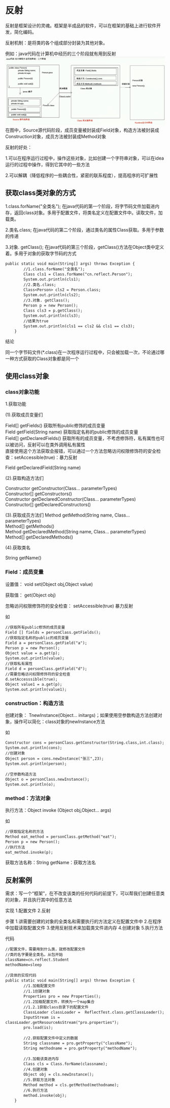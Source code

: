 # 反射
反射是框架设计的灵魂。框架是半成品的软件，可以在框架的基础上进行软件开发，简化编码。

反射机制：是将类的各个组成部分封装为其他对象。

例如：java代码在计算机中经历的三个阶段就有用到反射
![](../Reflection/图片1.png)
在图中，Source源代码阶段，成员变量被封装成Field对象，构造方法被封装成Construction对象，成员方法被封装成Method对象

反射的好处：

1.可以在程序运行过程中，操作这些对象，比如创建一个字符串对象，可以在idea运行的过程中操作，得到它其中的一些方法

2.可以解耦（降低程序的一些耦合性，紧密的联系程度），提高程序的可扩展性

## 获取class类对象的方式

1.class.forName("全类名"); 在java代码的第一个阶段，将字节码文件加载进内存，返回class对象。多用于配置文件，将类名定义在配置文件中。读取文件，加载类。
  
2.类名.class; 在java代码的第二个阶段，通过类名的属性Class获取。多用于参数的传递
  
3.对象. getClass(); 在java代码的第三个阶段，getClass()方法在Object类中定义着。多用于对象的获取字节码的方式
  
```
public static void main(String[] args) throws Exception {
        //1.class.forName("全类名");
        Class cls1 = Class.forName("cn.reflect.Person");
        System.out.println(cls1);
        //2.类名.class;
        Class<Person> cls2 = Person.class;
        System.out.println(cls2);
        //3.对象. getClass();
        Person p = new Person();
        Class cls3 = p.getClass();
        System.out.println(cls3);
        //结果为true
        System.out.println(cls1 == cls2 && cls1 == cls3);
    }
```
结论

同一个字节码文件(*.class)在一次程序运行过程中，只会被加载一次，不论通过哪一种方式获取的Class对象都是同一个

## 使用class对象
### class对象功能
1.获取功能

(1).获取成员变量们

Field[] getFields() 获取所有public修饰的成员变量</br>
Field getField(String name) 获取指定名称的public修饰的成员变量</br>
Field[] getDeclaredFields() 获取所有的成员变量，不考虑修饰符，私有属性也可以被访问，反射可以在类外调用私有属性</br>
直接使用这个方法获取会报错，可以通过一个方法忽略访问权限修饰符的安全检查：setAccessible(true)：暴力反射

Field getDeclaredField(String name) 

(2).获取构造方法们

Constructor<T> getConstructor(Class<?>... parameterTypes)</br>
Constructor<?>[] getConstructors() </br>
Constructor<T> getDeclaredConstructor(Class<?>... parameterTypes)</br>
Constructor<?>[] getDeclaredConstructors() 

(3).获取成员方法们
Method getMethod(String name, Class<?>... parameterTypes)</br>
Method[] getMethods()</br>
Method getDeclaredMethod(String name, Class<?>... parameterTypes)</br>
Method[] getDeclaredMethods()

(4).获取类名
 
 String getName()


### Field：成员变量
设置值： void set(Object obj,Object value)

获取值： get(Object obj)

忽略访问权限修饰符的安全检查： setAccessible(true) 暴力反射

如
```
//获取所有public修饰的成员变量
Field [] fields = personClass.getFields();
//获取指定名称的public的成员变量
Field a = personClass.getField("a");
Person p = new Person();
Object value = a.get(p);
System.out.println(value);
//获取私有属性
Field d = personClass.getField("d");
//需要忽略访问权限修饰符的安全检查
d.setAccesssible(true);
Object value1 = a.get(p);
System.out.println(value1);
```




### construction：构造方法
创建对象： TnewInstance(Object... initargs)；如果使用空参数构造方法创建对象，操作可以简化：class对象的newInstance方法

如
```
Constructor cons = personClass.getConstructor(String.class,int.class);
System.out.println(cons);
//创建对象
Object person = cons.newInstance("张三",23);
System.out.println(person);

//空参数构造方法
Object o = personClass.newInstance();
System.out.println(o);
```



### method：方法对象
执行方法：Object invoke (Object obj,Object... args)

如
```
//获取指定名称的方法
Method eat_method = personClass.getMethod("eat");
Person p = new Person();
//执行方法
eat_method.invoke(p);
```

获取方法名称：String getName：获取方法名


## 反射案例
需求：写一个“框架”，在不改变该类的任何代码的前提下，可以帮我们创建任意类的对象，并且执行其中的任意方法

实现
1.配置文件
2.反射

步骤
1.讲需要创建的对象的全类名和需要执行的方法定义在配置文件中
2.在程序中加载读取配置文件
3.使用反射技术来加载类文件进内存
4.创建对象
5.执行方法

代码
```
//配置文件，需要用到什么类，就修改配置文件
//类的名字要是全类名，从包开始
className=cn.reflect.Student
methodName=sleep

//具体的实现代码
public static void main(String[] args) throws Exception {
        //1.加载配置文件
        //1.1创建对象
        Properties pro = new Properties();
        //1.2加载配置文件，转换为一个map集合
        //1.2.1获取class目录下的配置文件
        ClassLoader classLoader =  ReflectTest.class.getClassLoader();
        InputStream is = classLoader.getResourceAsStream("pro.properties");
        pro.load(is);

        //2.获取配置文件中定义的数据
        String classname = pro.getProperty("className");
        String methodname = pro.getProperty("methodName");

        //3.加载该类进内存
        Class cls = Class.forName(classname);
        //4.创建对象
        Object obj = cls.newInstance();
        //5.获取方法对象
        Method method = cls.getMethod(methodname);
        //6.执行方法
        method.invoke(obj);
    }
```
